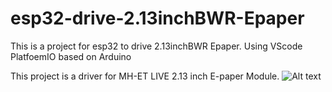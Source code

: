 # esp32-drive-2.13inchBWR-Epaper
This is a project for esp32 to drive 2.13inchBWR Epaper. Using VScode PlatfoemIO based on Arduino

This project is a driver for MH-ET LIVE 2.13 inch E-paper Module.
![Alt text](https://github.com/jibi17/esp32-drive-2.13inchBWR-Epaper/blob/master/pic/20220504_160540_HDR.jpg)

